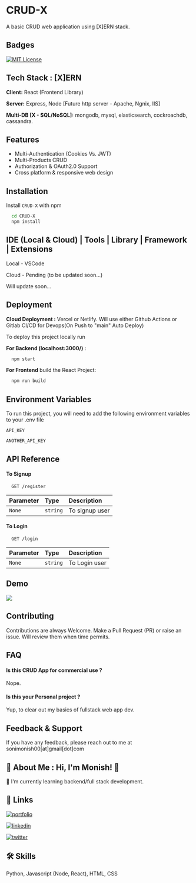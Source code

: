 
# CRUD-X

A basic CRUD web application using [X]ERN stack.

## Badges

[![MIT License](https://img.shields.io/badge/License-MIT-green.svg)](https://choosealicense.com/licenses/mit/)


## Tech Stack : [X]ERN

**Client:** React (Frontend Library)

**Server:** Express, Node [Future http server - Apache, Ngnix, IIS]

**Multi-DB [X - SQL/NoSQL]:** mongodb, mysql, elasticsearch, cockroachdb, cassandra.

## Features

- Multi-Authentication (Cookies Vs. JWT)
- Multi-Products CRUD
- Authorization & OAuth2.0 Support
- Cross platform & responsive web design


## Installation

Install `CRUD-X` with npm

```bash
  cd CRUD-X
  npm install
```

## IDE (Local & Cloud) | Tools | Library | Framework | Extensions

Local - VSCode

Cloud - Pending (to be updated soon...)

Will update soon...

## Deployment

**Cloud Deployment :** Vercel or Netlify. Will use either Github Actions or Gitlab CI/CD for Devops(On Push to "main" Auto Deploy)

To deploy this project locally run

**For Backend (localhost:3000/)** : 

```bash
  npm start
```

**For Frontend** build the React Project: 

```bash
  npm run build
```

## Environment Variables

To run this project, you will need to add the following environment variables to your .env file

`API_KEY`

`ANOTHER_API_KEY`


## API Reference

#### To Signup

```http
  GET /register
```

| Parameter | Type     | Description                |
| :-------- | :------- | :------------------------- |
| `None` | `string` | To signup user |

#### To Login

```http
  GET /login
```

| Parameter | Type     | Description                       |
| :-------- | :------- | :-------------------------------- |
| `None`      | `string` | To Login user |




## Demo

![](https://media1.giphy.com/media/wAvzlIA6cRPeDyRjY9/giphy.gif?cid=790b7611de9cb72ce5aa85de257c1cec75ef4ba7982098bf&rid=giphy.gif&ct=g)


## Contributing

Contributions are always Welcome. Make a Pull Request (PR) or raise an issue. Will review them when time permits.


## FAQ

#### Is this CRUD App for commercial use ?

Nope.

#### Is this your Personal project ?

Yup, to clear out my basics of fullstack web app dev. 


## Feedback & Support

If you have any feedback, please reach out to me at sonimonish00[at]gmail[dot]com


## 🚀 About Me : Hi, I'm Monish! 👋
🧠 I'm currently learning backend/full stack development.


## 🔗 Links
[![portfolio](https://img.shields.io/badge/my_portfolio-000?style=for-the-badge&logo=ko-fi&logoColor=white)](https://sonimonish00.github.io/)

[![linkedin](https://img.shields.io/badge/linkedin-0A66C2?style=for-the-badge&logo=linkedin&logoColor=white)](https://www.linkedin.com/in/monishsoni)

[![twitter](https://img.shields.io/badge/twitter-1DA1F2?style=for-the-badge&logo=twitter&logoColor=white)](https://twitter.com/MonishSoni95)


## 🛠 Skills
Python, Javascript (Node, React), HTML, CSS

